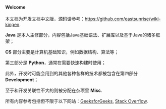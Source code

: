 #### Welcome

本文档为开发文档中文版，源码请参考：<https://github.com/eastsunrise/wiki-kingen>.

**Java** 是本人主修部分，内容包括Java基础语法、扩展库以及基于Java的诸多框架；

**CS** 部分主要是计算机基础知识，例如数据结构、算法等；

第三部分是 **Python**，通常在需要快速构建时使用；

此外，开发时可能会用到的其他各种各样的技术都被包含在第四部分 **Development**；

至于和开发关联性不大的则被分配在杂项里 **Misc**.

所有内容参考包括但不限于以下网站：[GeeksforGeeks](https://www.geeksforgeeks.org/), [Stack Overflow](https://stackoverflow.com/questions).

